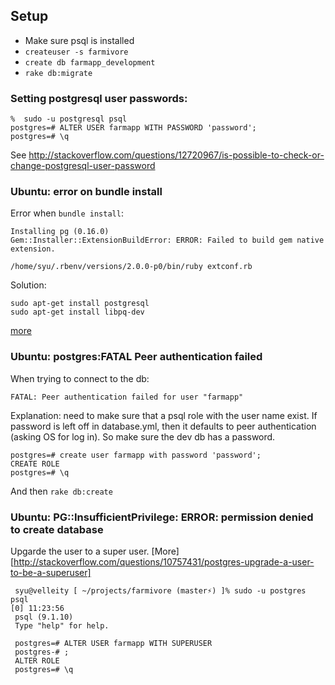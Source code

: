 ## Setup

 * Make sure psql is installed
 * ```createuser -s farmivore```
 * ```create db farmapp_development```
 * ```rake db:migrate```

### Setting postgresql user passwords:

    %  sudo -u postgresql psql
    postgres=# ALTER USER farmapp WITH PASSWORD 'password';
    postgres=# \q


See http://stackoverflow.com/questions/12720967/is-possible-to-check-or-change-postgresql-user-password

### Ubuntu: error on bundle install

Error when ```bundle install```:

    Installing pg (0.16.0)
    Gem::Installer::ExtensionBuildError: ERROR: Failed to build gem native extension.

    /home/syu/.rbenv/versions/2.0.0-p0/bin/ruby extconf.rb

Solution:

    sudo apt-get install postgresql
    sudo apt-get install libpq-dev

[more](http://stackoverflow.com/questions/19569031/error-failed-to-build-gem-native-extension-on-mavericks)

### Ubuntu: postgres:FATAL Peer authentication failed

When trying to connect to the db:

    FATAL: Peer authentication failed for user "farmapp"

Explanation: need to make sure that a psql role with the user name exist. If password is left off in database.yml, then
it defaults to peer authentication (asking OS for log in). So make sure the dev db has a password.

    postgres=# create user farmapp with password 'password';
    CREATE ROLE
    postgres=# \q

And then ```rake db:create```


### Ubuntu: PG::InsufficientPrivilege: ERROR:  permission denied to create database

Upgarde the user to a super user. [More][http://stackoverflow.com/questions/10757431/postgres-upgrade-a-user-to-be-a-superuser]

     syu@velleity [ ~/projects/farmivore (master⚡) ]% sudo -u postgres psql                                                                                                                                                                                                       [0] 11:23:56
     psql (9.1.10)
     Type "help" for help.

     postgres=# ALTER USER farmapp WITH SUPERUSER
     postgres-# ;
     ALTER ROLE
     postgres=# \q


